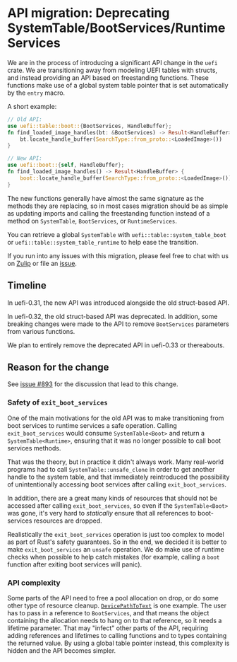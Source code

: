 # API migration: Deprecating SystemTable/BootServices/RuntimeServices

We are in the process of introducing a significant API change in the `uefi`
crate. We are transitioning away from modeling UEFI tables with structs, and
instead providing an API based on freestanding functions. These functions make
use of a global system table pointer that is set automatically by the `entry`
macro.

A short example:

```rust
// Old API:
use uefi::table::boot::{BootServices, HandleBuffer};
fn find_loaded_image_handles(bt: &BootServices) -> Result<HandleBuffer> {
    bt.locate_handle_buffer(SearchType::from_proto::<LoadedImage>())
}

// New API:
use uefi::boot::{self, HandleBuffer};
fn find_loaded_image_handles() -> Result<HandleBuffer> {
    boot::locate_handle_buffer(SearchType::from_proto::<LoadedImage>())
}
```

The new functions generally have almost the same signature as the methods they
are replacing, so in most cases migration should be as simple as updating
imports and calling the freestanding function instead of a method on
`SystemTable`, `BootServices`, or `RuntimeServices`.

You can retrieve a global `SystemTable` with `uefi::table::system_table_boot` or
`uefi::table::system_table_runtime` to help ease the transition.

If you run into any issues with this migration, please feel free to chat with us
on [Zulip] or file an [issue].

## Timeline

In uefi-0.31, the new API was introduced alongside the old struct-based API.

In uefi-0.32, the old struct-based API was deprecated. In addition, some
breaking changes were made to the API to remove `BootServices` parameters from
various functions.

We plan to entirely remove the deprecated API in uefi-0.33 or thereabouts.

## Reason for the change

See [issue #893][RFC] for the discussion that lead to this change.

### Safety of `exit_boot_services`

One of the main motivations for the old API was to make transitioning from boot
services to runtime services a safe operation. Calling `exit_boot_services`
would consume `SystemTable<Boot>` and return a `SystemTable<Runtime>`, ensuring
that it was no longer possible to call boot services methods.

That was the theory, but in practice it didn't always work. Many real-world
programs had to call `SystemTable::unsafe_clone` in order to get another handle
to the system table, and that immediately reintroduced the possibility of
unintentionally accessing boot services after calling `exit_boot_services`.

In addition, there are a great many kinds of resources that should not be
accessed after calling `exit_boot_services`, so even if the `SystemTable<Boot>`
was gone, it's very hard to _statically_ ensure that all references to
boot-services resources are dropped.

Realistically the `exit_boot_services` operation is just too complex to model as
part of Rust's safety guarantees. So in the end, we decided it is better to make
`exit_boot_services` an `unsafe` operation. We do make use of runtime checks
when possible to help catch mistakes (for example, calling a `boot` function
after exiting boot services will panic).

### API complexity

Some parts of the API need to free a pool allocation on drop, or do some other
type of resource cleanup. [`DevicePathToText`] is one example. The user has to
pass in a reference to `BootServices`, and that means the object containing the
allocation needs to hang on to that reference, so it needs a lifetime
parameter. That may "infect" other parts of the API, requiring adding references
and lifetimes to calling functions and to types containing the returned
value. By using a global table pointer instead, this complexity is hidden and
the API becomes simpler.

[`DevicePathToText`]: https://docs.rs/uefi/latest/uefi/proto/device_path/text/struct.DevicePathToText.html
[RFC]: https://github.com/rust-osdev/uefi-rs/issues/893
[Zulip]: https://rust-osdev.zulipchat.com/#narrow/stream/426438-uefi-rs
[issue]: https://github.com/rust-osdev/uefi-rs/issues/new
